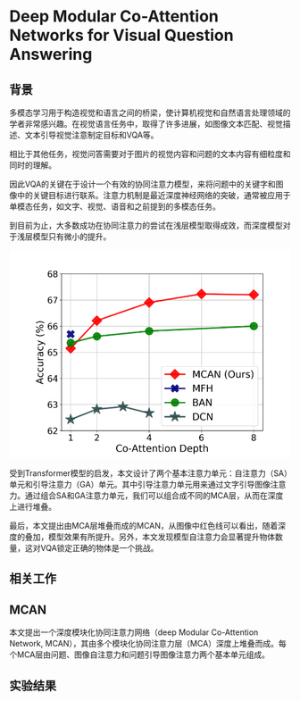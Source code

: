 # Deep Modular Co-Attention Networks for Visual Question Answering

## 背景

多模态学习用于构造视觉和语言之间的桥梁，使计算机视觉和自然语言处理领域的学者非常感兴趣。在视觉语言任务中，取得了许多进展，如图像文本匹配、视觉描述、文本引导视觉注意制定目标和VQA等。

相比于其他任务，视觉问答需要对于图片的视觉内容和问题的文本内容有细粒度和同时的理解。

因此VQA的关键在于设计一个有效的协同注意力模型，来将问题中的关键字和图像中的关键目标进行联系。注意力机制是最近深度神经网络的突破，通常被应用于单模态任务，如文字、视觉、语音和之前提到的多模态任务。

到目前为止，大多数成功在协同注意力的尝试在浅层模型取得成效，而深度模型对于浅层模型只有微小的提升。

![Fig 1](./fig/Co-Attention%20Depth.png)

受到Transformer模型的启发，本文设计了两个基本注意力单元：自注意力（SA）单元和引导注意力（GA）单元。其中引导注意力单元用来通过文字引导图像注意力。通过组合SA和GA注意力单元，我们可以组合成不同的MCA层，从而在深度上进行堆叠。

最后，本文提出由MCA层堆叠而成的MCAN，从图像中红色线可以看出，随着深度的叠加，模型效果有所提升。另外，本文发现模型自注意力会显著提升物体数量，这对VQA锁定正确的物体是一个挑战。

## 相关工作

## MCAN

本文提出一个深度模块化协同注意力网络（deep Modular Co-Attention Network, MCAN），其由多个模块化协同注意力层（MCA）深度上堆叠而成。每个MCA层由问题、图像自注意力和问题引导图像注意力两个基本单元组成。

## 实验结果

